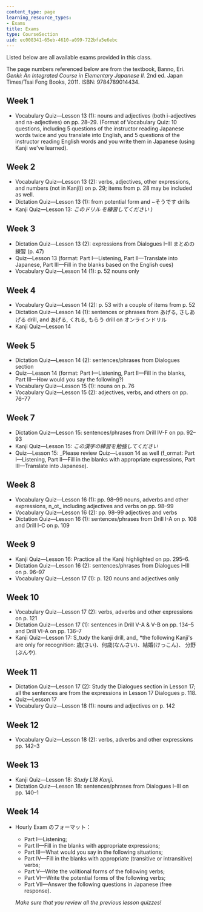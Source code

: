 ```yaml
---
content_type: page
learning_resource_types:
- Exams
title: Exams
type: CourseSection
uid: ec008341-65eb-4610-a099-722bfa5e6ebc
---
```


Listed below are all available exams provided in this class.

The page numbers referenced below are from the textbook, Banno, Eri. _Genki: An Integrated Course in Elementary Japanese II._ 2nd ed. Japan Times/Tsai Fong Books, 2011. ISBN: 9784789014434.

Week 1
------

*   Vocabulary Quiz—Lesson 13 (1): nouns and adjectives (both i-adjectives and na-adjectives) on pp. 28–29. (Format of Vocabulary Quiz: 10 questions, including 5 questions of the instructor reading Japanese words twice and you translate into English, and 5 questions of the instructor reading English words and you write them in Japanese (using Kanji we've learned).

Week 2
------

*   Vocabulary Quiz—Lesson 13 (2): verbs, adjectives, other expressions, and numbers (not in Kanji)) on p. 29; items from p. 28 may be included as well.
*   Dictation Quiz—Lesson 13 (1): from potential form and ~そうです drills
*   Kanji Quiz—Lesson 13: _このドリル を練習してください )_

Week 3
------

*   Dictation Quiz—Lesson 13 (2): expressions from Dialogues I–III まとめの 練習 (p. 47)
*   Quiz—Lesson 13 (format: Part I—Listening, Part II—Translate into Japanese, Part III—Fill in the blanks based on the English cues)
*   Vocabulary Quiz—Lesson 14 (1): p. 52 nouns only

Week 4
------

*   Vocabulary Quiz—Lesson 14 (2): p. 53 with a couple of items from p. 52
*   Dictation Quiz—Lesson 14 (1): sentences or phrases from あげる, さしあげる drill, and あげる, くれる, もらう drill on オンラインドリル
*   Kanji Quiz—Lesson 14

Week 5
------

*   Dictation Quiz—Lesson 14 (2): sentences/phrases from Dialogues section
*   Quiz—Lesson 14 (format: Part I—Listening, Part II—Fill in the blanks, Part III—How would you say the following?)
*   Vocabulary Quiz—Lesson 15 (1): nouns on p. 76
*   Vocabulary Quiz—Lesson 15 (2): adjectives, verbs, and others on pp. 76–77

Week 7
------

*   Dictation Quiz—Lesson 15: sentences/phrases from Drill IV-F on pp. 92–93
*   Kanji Quiz—Lesson 15: _この漢字の練習を勉強してください_
*   Quiz—Lesson 15: _Please review Quiz—Lesson 14 as well (f_ormat: Part I—Listening, Part II—Fill in the blanks with appropriate expressions, Part III—Translate into Japanese).

Week 8
------

*   Vocabulary Quiz—Lesson 16 (1): pp. 98–99 nouns, adverbs and other expressions, n_ot_ including adjectives and verbs on pp. 98–99
*   Vocabulary Quiz—Lesson 16 (2): pp. 98–99 adjectives and verbs
*   Dictation Quiz—Lesson 16 (1): sentences/phrases from Drill I-A on p. 108 and Drill I-C on p. 109

Week 9
------

*   Kanji Quiz—Lesson 16: Practice all the Kanji highlighted on pp. 295–6.
*   Dictation Quiz—Lesson 16 (2): sentences/phrases from Dialogues I–III on p. 96–97
*   Vocabulary Quiz—Lesson 17 (1): p. 120 nouns and adjectives only

Week 10
-------

*   Vocabulary Quiz—Lesson 17 (2): verbs, adverbs and other expressions on p. 121
*   Dictation Quiz—Lesson 17 (1): sentences in Drill V-A & V-B on pp. 134–5 and Drill VI-A on pp. 136–7
*   Kanji Quiz—Lesson 17: S_tudy the kanji drill, and_ \*the following Kanji's are only for recognition: 歳(さい)、何歳(なんさい)、結婚(けっこん)、 分野(ぶんや).

Week 11
-------

*   Dictation Quiz—Lesson 17 (2): Study the Dialogues section in Lesson 17; all the sentences are from the expressions in Lesson 17 Dialogues p. 118.
*   Quiz—Lesson 17
*   Vocabulary Quiz—Lesson 18 (1): nouns and adjectives on p. 142

Week 12
-------

*   Vocabulary Quiz—Lesson 18 (2): verbs, adverbs and other expressions pp. 142–3

Week 13
-------

*   Kanji Quiz—Lesson 18: _Study L18 Kanji._
*   Dictation Quiz—Lesson 18: sentences/phrases from Dialogues I–III on pp. 140–1

Week 14
-------

*   Hourly Exam のフォーマット：
    
    *   Part I—Listening;
    *   Part II—Fill in the blanks with appropriate expressions;
    *   Part III—What would you say in the following situations;
    *   Part IV—Fill in the blanks with appropriate (transitive or intransitive) verbs;
    *   Part V—Write the volitional forms of the following verbs;
    *   Part VI—Write the potential forms of the following verbs;
    *   Part VII—Answer the following questions in Japanese (free response).
    
    _Make sure that you review all the previous lesson quizzes!_